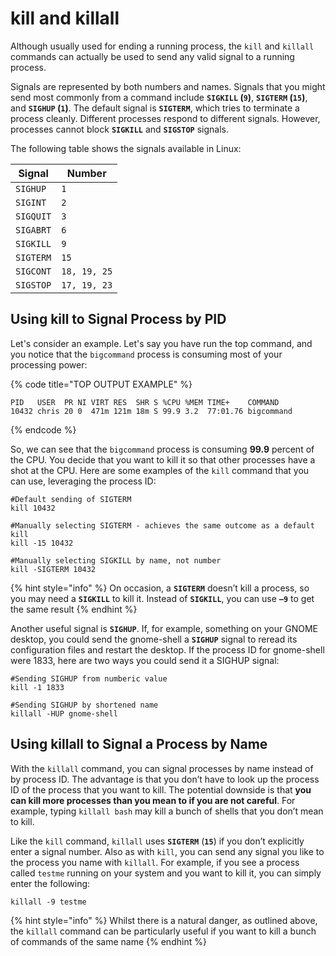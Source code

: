 # kill and killall

Although usually used for ending a running process, the `kill` and `killall` commands can actually be used to send any valid signal to a running process.

Signals are represented by both numbers and names. Signals that you might send most commonly from a command include **`SIGKILL` (`9`)**, **`SIGTERM` (`15`)**, and **`SIGHUP` (`1`)**. The default signal is **`SIGTERM`**, which tries to terminate a process cleanly. Different processes respond to different signals. However, processes cannot block **`SIGKILL`** and **`SIGSTOP`** signals.

The following table shows the signals available in Linux:

| Signal    | Number       |
| --------- | ------------ |
| `SIGHUP`  | `1`          |
| `SIGINT`  | `2`          |
| `SIGQUIT` | `3`          |
| `SIGABRT` | `6`          |
| `SIGKILL` | `9`          |
| `SIGTERM` | `15`         |
| `SIGCONT` | `18, 19, 25` |
| `SIGSTOP` | `17, 19, 23` |



## **Using kill to Signal Process by PID**

Let's consider an example. Let's say you have run the top command, and you notice that the `bigcommand` process is consuming most of your processing power:

{% code title="TOP OUTPUT EXAMPLE" %}
```
PID   USER  PR NI VIRT RES  SHR S %CPU %MEM TIME+    COMMAND
10432 chris 20 0  471m 121m 18m S 99.9 3.2  77:01.76 bigcommand
```
{% endcode %}

So, we can see that the `bigcommand` process is consuming **99.9** percent of the CPU. You decide that you want to kill it so that other processes have a shot at the CPU. Here are some examples of the `kill` command that you can use, leveraging the process ID:

```
#Default sending of SIGTERM
kill 10432

#Manually selecting SIGTERM - achieves the same outcome as a default kill
kill -15 10432

#Manually selecting SIGKILL by name, not number
kill -SIGTERM 10432
```

{% hint style="info" %}
On occasion, a **`SIGTERM`** doesn’t kill a process, so you may need a **`SIGKILL`** to kill it. Instead of **`SIGKILL`**, you can use **`–9`** to get the same result
{% endhint %}

Another useful signal is **`SIGHUP`**. If, for example, something on your GNOME desktop, you could send the gnome-shell a **`SIGHUP`** signal to reread its configuration files and restart the desktop. If the process ID for gnome-shell were 1833, here are two ways you could send it a SIGHUP signal:

```
#Sending SIGHUP from numberic value
kill -1 1833

#Sending SIGHUP by shortened name
killall -HUP gnome-shell
```



## **Using killall to Signal a Process by Name**

With the `killall` command, you can signal processes by name instead of by process ID. The advantage is that you don’t have to look up the process ID of the process that you want to kill. The potential downside is that **you can kill more processes than you mean to if you are not careful**. For example, typing `killall bash` may kill a bunch of shells that you don’t mean to kill.

Like the `kill` command, `killall` uses **`SIGTERM`** (**`15`**) if you don’t explicitly enter a signal number. Also as with `kill`, you can send any signal you like to the process you name with `killall`. For example, if you see a process called `testme` running on your system and you want to kill it, you can simply enter the following:

```
killall -9 testme
```

{% hint style="info" %}
Whilst there is a natural danger, as outlined above, the `killall` command can be particularly useful if you want to kill a bunch of commands of the same name
{% endhint %}
